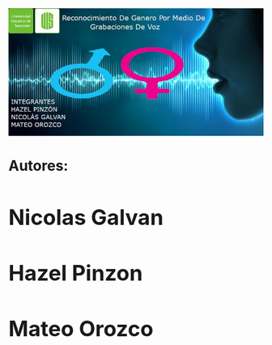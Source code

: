 <div align="center"><img src="https://raw.githubusercontent.com/NicoGalvan/proyecto-IA/master/img/Banner.jpeg" style="width:700px;" ></div>
<h1>Autores:</h>
<div>
<h2>Nicolas Galvan</h>
<h2>Hazel Pinzon</h>
<h2>Mateo Orozco</h>
</div>
